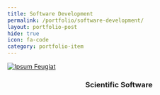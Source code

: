 ```yaml
---
title: Software Development 
permalink: /portfolio/software-development/
layout: portfolio-post
hide: true
icon: fa-code
category: portfolio-item
---
```


<!-- <footer>
    <a href="/portfolio/software-development/gsoc-mdanalysis/" class="button"> Google Summer of Code</a>
</footer> -->
  <div class="4u 12u$(mobile)">
    <div class="item">
      <a href=" /portfolio/software-development/gsoc-mdanalysis/" class="image fit"><img src="{{ 'assets/images/gsoc_02_white.png' | relative_url }}" alt="Ipsum Feugiat" /></a>
      <header>
        <h3>Scientific Software</h3>
      </header>
    </div>
    </div>